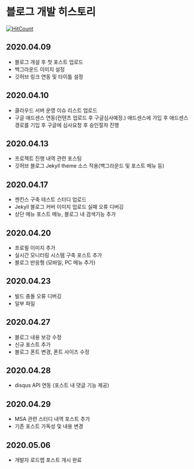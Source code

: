 # 블로그  개발 히스토리 

[![HitCount](http://hits.dwyl.io/ldk-hub/ldk-hub.github.io.svg)](http://hits.dwyl.io/ldk-hub/ldk-hub.github.io)

## 2020.04.09
 - 블로그 개설 후 첫 포스트 업로드
 - 백그라운드 이미지 설정
 - 깃허브 링크 연동 및 타이틀 설정 
 
## 2020.04.10 
 - 클라우드 서버 운영 이슈 리스트 업로드
 - 구글 애드센스 연동(컨텐츠 업로드 후 구글심사예정.)
   애드센스에 가입 후 애드센스 경로를 기입 후 구글에 심사요청 후 승인절차 진행

## 2020.04.13
 - 프로젝트 진행 내역 관련 포스팅
 - 깃허브 블로그 Jekyll theme 소스 적용(백그라운드 및 포스트 메뉴 등) 

## 2020.04.17
 - 젠킨스 구축 테스트 스터디 업로드
 - Jekyll 블로그 커버 이미지 업로드 실패 오류 디버깅
 - 상단 메뉴 포스트 메뉴, 블로그 내 검색기능 추가

## 2020.04.20
 - 프로필 이미지 추가
 - 실시간 모니터링 시스템 구축 포스트 추가
 - 블로그 반응형 (모바일, PC 메뉴 추가)

## 2020.04.23
  - 빌드 충돌 오류 디버깅
  - 일부 파일 

## 2020.04.27
  - 블로그 내용 보강 수정
  - 신규 포스트 추가
  - 블로그 폰트 변경, 폰트 사이즈 수정
  
## 2020.04.28
  - disqus API 연동 (포스트 내 댓글 기능 제공)

## 2020.04.29
  - MSA 관련 스터디 내역 포스트 추가
  - 기존 포스트 가독성 및 내용 변경
  
## 2020.05.06
  - 개발자 로드맵 포스트 개시 완료
